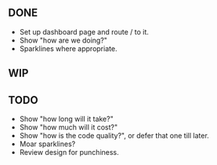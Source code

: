 DONE
----
* Set up dashboard page and route / to it.
* Show "how are we doing?"
* Sparklines where appropriate.

WIP
---

TODO
----
* Show "how long will it take?"
* Show "how much will it cost?"
* Show "how is the code quality?", or defer that one till later.
* Moar sparklines?
* Review design for punchiness.
